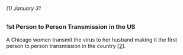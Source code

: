 ###### (1) January 31

### 1st Person to Person Transmission in the US

A Chicago women transmit the virus to her husband making it the first person to person transmission in the country [[2]](https://abc7chicago.com/coronavirus-chicago-illinois-update-cases-covid-19-news/5973196/). 